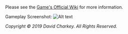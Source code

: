Please see the [Game's Official Wiki](https://github.com/DavoDC/SlickGame/wiki) for more information.

Gameplay Screenshot:
![Alt text](https://github.com/DavoDC/SlickGame/blob/master/Documents/Screenshot.png?raw=true "Gameplay Screenshot")


_Copyright © 2019 David Charkey. All Rights Reserved._

